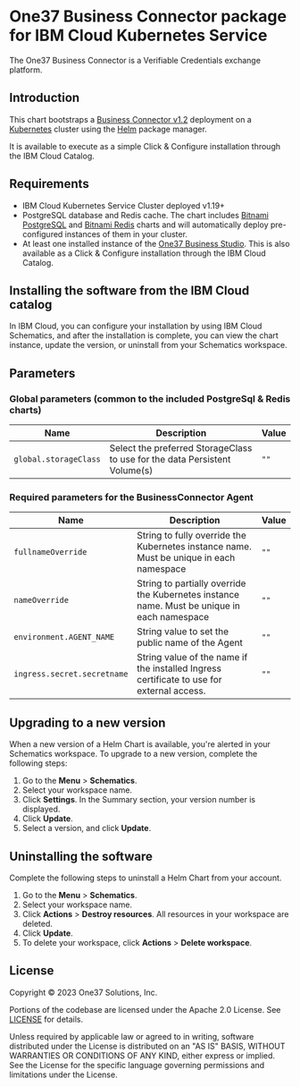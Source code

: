 # One37 Business Connector package for IBM Cloud Kubernetes Service

The One37 Business Connector is a Verifiable Credentials exchange platform.

## Introduction

This chart bootstraps a [Business Connector v1.2]() deployment on a [Kubernetes](https://kubernetes.io) cluster using the [Helm](https://helm.sh) package manager.

It is available to execute as a simple Click & Configure installation through the IBM Cloud Catalog.

## Requirements

- IBM Cloud Kubernetes Service Cluster deployed  v1.19+
- PostgreSQL database and Redis cache. The chart includes [Bitnami PostgreSQL]() and [Bitnami Redis]() charts and will automatically deploy pre-configured instances of them in your cluster.
- At least one installed instance of the [One37 Business Studio](). This is also available as a Click & Configure installation through the IBM Cloud Catalog.

## Installing the software from the IBM Cloud catalog

In IBM Cloud, you can configure your installation by using IBM Cloud Schematics, and after the installation is complete, you can view the chart instance, update the version, or uninstall from your Schematics workspace.

## Parameters

### Global parameters (common to the included PostgreSql & Redis charts)

| Name                  | Description                                                                | Value |
|-----------------------|----------------------------------------------------------------------------|-------|
| `global.storageClass` | Select the preferred StorageClass to use for the data Persistent Volume(s) | `""`  |

### Required parameters for the BusinessConnector Agent

| Name                                   | Description                                                                                      | Value |
|----------------------------------------|--------------------------------------------------------------------------------------------------|-------|
| `fullnameOverride`                     | String to fully override the Kubernetes instance name. Must be unique in each namespace          | `""`  |
| `nameOverride`                         | String to partially override the Kubernetes instance name. Must be unique in each namespace      | `""`  |
| `environment.AGENT_NAME`               | String value to set the public name of the Agent                                                 | `""`  |
| `ingress.secret.secretname`            | String value of the name if the installed Ingress certificate to use for external access.        | `""`  |

## Upgrading to a new version

When a new version of a Helm Chart is available, you're alerted in your Schematics workspace. To upgrade to a new version, complete the following steps:

1. Go to the **Menu** > **Schematics**.
2. Select your workspace name.
3. Click **Settings**. In the Summary section, your version number is displayed.
4. Click **Update**.
5. Select a version, and click **Update**.

## Uninstalling the software

Complete the following steps to uninstall a Helm Chart from your account.

1. Go to the **Menu** > **Schematics**.
2. Select your workspace name.
3. Click **Actions** > **Destroy resources**. All resources in your workspace are deleted.
4. Click **Update**.
5. To delete your workspace, click **Actions** > **Delete workspace**.

## License

Copyright &copy; 2023 One37 Solutions, Inc.

Portions of the codebase are licensed under the Apache 2.0 License. See [LICENSE](LICENSE) for details.

Unless required by applicable law or agreed to in writing, software
distributed under the License is distributed on an "AS IS" BASIS,
WITHOUT WARRANTIES OR CONDITIONS OF ANY KIND, either express or implied.
See the License for the specific language governing permissions and
limitations under the License.
